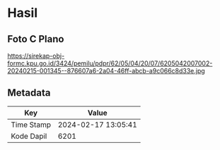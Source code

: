 # Hasil

## Foto C Plano

https://sirekap-obj-formc.kpu.go.id/3424/pemilu/pdpr/62/05/04/20/07/6205042007002-20240215-001345--876607a6-2a04-46ff-abcb-a9c066c8d33e.jpg


## Metadata

| Key        | Value               |
| ---------- | ------------------- |
| Time Stamp | 2024-02-17 13:05:41 |
| Kode Dapil | 6201                |



